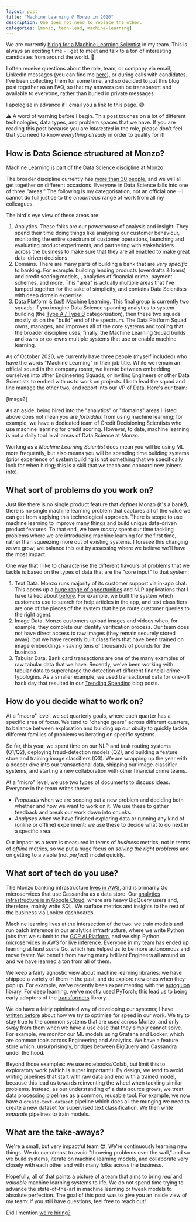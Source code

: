 ```yaml
---
layout: post
title: "Machine Learning @ Monzo in 2020"
description: One does not need to replace the other.
categories: [monzo, tech-lead, machine-learning]
---
```


We are currently [hiring for a Machine Learning Scientist](https://boards.greenhouse.io/monzo/jobs/517446) in my team. This is always an exciting time - I get to meet and talk to a ton of interesting candidates from around the world. 🙌 

I often receive questions about the role, team, or company via email, LinkedIn messages (you can find me [here](https://www.linkedin.com/in/nlathia/)), or during calls with candidates. I've been collecting them for some time, and so decided to put this blog post together as an FAQ, so that my answers can be transparent and available to everyone, rather than buried in private messages.

I apologise in advance if I email you a link to this page. 😅

⚠️ A word of warning before I begin. This post touches on a lot of different technologies, data types, and problem spaces that we have. If you are reading this post because you are _interested_ in the role, please don't feel that you need to know _everything already_ in order to qualify for it!

## How is Data Science structured at Monzo?

Machine Learning is part of the Data Science discipline at Monzo.

The broader discipline currently has [more than 30 people](https://monzo.com/blog/2019/11/04/how-we-scaled-our-data-team-from-1-to-30-people-part-1), and we will all get together on different occasions. Everyone in Data Science falls into one of three "areas." The following is my categorisation, not an official one --I cannot do full justice to the _enourmous_ range of work from all my colleagues.

The bird's eye view of these areas are:

1. Analytics. These folks are our powerhouse of analysis and insight. They spend their time doing things like analysing our customer behaviour, monitoring the entire spectrum of customer operations, launching and evaluating product experiments, and partnering with stakeholders across the business to make sure that they are all enabled to make great data-driven decisions.
2. Domains. There are many parts of building a bank that are _very specific_ to banking. For example: building lending products (overdrafts & loans) and credit scoring models, , analytics of financial crime, payment schemes, and more. This "area" is actually multiple areas that I've lumped together for the sake of simplicity, and contains Data Scientists with deep domain expertise.
3. Data Platform & (us!) Machine Learning. This final group is currently two squads; if you imagine Data Science spanning analytics to system building (the [Type A / Type B](https://medium.com/@rchang/my-two-year-journey-as-a-data-scientist-at-twitter-f0c13298aee6) categorisation), then these two squads mostly sit on the "build" end of the spectrum. The Data Platform Squad owns, manages, and improves all of the core systems and tooling that the broader discipline uses; finally, the Machine Learning Squad builds and owns or co-owns multiple systems that use or enable machine learning.

As of October 2020, we currently have three people (myself included) who have the words "Machine Learning" in their job title. While we remain an official squad in the company roster, we iterate between embedding ourselves into other Engineering Squads, or inviting Engineers or other Data Scientists to embed with us to work on projects. I both lead the squad and line manage the other two, and report into our VP of Data. Here's our team:

[image?]

As an aside, being hired into the "analytics" or "domains" areas I listed above does not mean you are _forbidden_ from using machine learning; for example, we have a dedicated team of Credit Decisioning Scientists who use machine learning for credit scoring. However, to date, machine learning is not a daily tool in all areas of Data Science at Monzo.

Working as a _Machine Learning Scientist_ does mean you will be using ML more frequently, but also means you will be spending time building systems (prior experience of system building is not something that we specifically look for when hiring; this is a skill that we teach and onboard new joiners into).  

## What sort of problems do you work on?

Just like there is no single product feature that _defines_ Monzo (it's a bank!), there is no single machine learning problem that captures all of the value we can get from applying this technological approach. There is scope to use machine learning to improve many things and build unique data-driven product features. To that end, we have _mostly_ spent our time tackling problems where we are introducing machine learning for the first time, rather than squeezing more out of existing systems. I foresee this changing as we grow; we balance this out by assessing where we believe we'll have the most impact.

One way that I like to characterise the different flavours of problems that we tackle is based on the types of data that are the "core input" to that system:

1. Text Data. Monzo runs majority of its customer support via in-app chat. This opens up a [huge range of opportunities](http://nlathia.github.io/2020/06/Customer-service-machine-learning.html) and NLP applications that I have talked about [before](https://www.slideshare.net/neal.lathia/using-language-models-to-supercharge-monzos-customer-support). For example, we built the system which customers use to search for help articles in the app, and text classifiers are one of the pieces of the system that helps route customer queries to the right agent.
2. Image Data. Monzo customers upload images and videos when, for example, they complete our identity verification process. Our team does not have direct access to raw images (they remain securely stored away), but we have recently built classifiers that have been trained on image embeddings - saving tens of thousands of pounds for the business. 
3. Tabular Data. Bank card transactions are one of the many examples of raw tabular data that we have. Recently, we've been working with tabular data to supercharge the detection of different financial crime typologies. As a smaller example, we used transactional data for one-off hack day that resulted in our [Trending Spending](https://monzo.com/blog/trending-spending) blog posts.

## How do you decide what to work on?

At a "macro" level, we set quarterly goals, where each quarter has a specific area of focus. We tend to "change gears" across different quarters, to balance between exploration and building up our _ability_ to quickly tackle different families of problems vs iterating on specific systems.

So far, this year, we spent time on our NLP and task routing systems (Q1/Q2), deploying fraud-detection models (Q2), and building a feature store and training image classifiers (Q3). We are wrapping up the year with a deeper dive into our transactional data, shipping our image-classifier systems, and starting a new collaboration with other financial crime teams. 

At a "micro" level, we use two types of documents to discuss ideas. Everyone in the team writes these:
* _Proposals_ when we are scoping out a new problem and deciding both whether and how we want to work on it. We use these to gather feedback and break our work down into chunks.
* _Analyses_ when we have finished exploring data or running any kind of (online or offline) experiment; we use these to decide what to do next in a specific area.

Our impact as a team is measured in terms of _business_ metrics, not in terms of _offline_ metrics, so we put a huge focus on _solving the right problems_ and on getting to a viable (not _perfect_) model quickly.

## What sort of tech do you use?

The Monzo banking infrastructure [lives in AWS](https://aws.amazon.com/solutions/case-studies/monzo/), and is primarily Go microservices that use Cassandra as a data store. Our [analytics infrastructure is in Google Cloud](https://cloud.google.com/customers/monzo), where are heavy BigQuery users and, therefore, mainly write SQL. We surface metrics and insights to the rest of the business via Looker dashboards.

Machine learning lives at the intersection of the two: we train models and run batch inference in our analytics infrastructure, where we write Python jobs that we submit to the [GCP AI Platform](https://cloud.google.com/ai-platform), and we ship Python microservices in AWS for live inference. Everyone in my team has ended up learning at least _some_ Go, which has helped us to be more autonomous and move faster. We benefit from having many brilliant Engineers all around us and we have learned a ton from all of them.

We keep a fairly agnostic view about machine learning libraries: we have shipped a variety of them in the past, and do explore new ones when they pop up. For example, we've recently been experimenting with the [autogluon library](https://github.com/awslabs/autogluon). For deep learning, we've mostly used PyTorch; this lead us to being early adopters of the [transformers](https://github.com/huggingface/transformers) library.

We do have a fairly opininated way of developing our systems; I have [written before](http://nlathia.github.io/2019/08/Machine-learning-faster.html) about how we try to optimise for speed in our work. We try to stay true to the common systems that are used across Monzo, and only sway from them when we have a use case that they simply cannot solve. For example, we monitor our ML models using Grafana and Looker, which are common tools across Engineering and Analytics. We have a feature store which, unsurprisingly, bridges between BigQuery and Cassandra under the hood.

Beyond those examples: we use notebooks/Colab, but limit this to exploratory work (which is super important!). By design, we tend to avoid writing pipelines that start with raw data and end with a trained model, because this lead us towards reinventing the wheel when tackling similar problems. Instead, as our understanding of a data source grows, we treat data processing pipelines as a common, reusable tool. For example, we now have a `create-text-dataset` pipeline which does all the munging we need to create a new dataset for supervised text classification. We then write _separate_ pipelines to train models.

## What are the take-aways?

We're a small, but very impactful team 😎. We're continuously learning new things. We do our utmost to avoid "throwing problems over the wall," and so we build systems, iterate on machine learning models, and collaborate very closely with each other and with many folks across the business.

Hopefully, all of that paints a picture of a team that aims to bring _real_ and _valuable_ machine learning systems to life. We do not spend time trying to advance the state-of-the-art in machine learning or tweak models to absolute perfection. The goal of this post was to give you an inside view of my team: if you still have questions, feel free to reach out!

Did I mention [we're hiring?](https://boards.greenhouse.io/monzo/jobs/517446)


